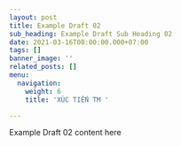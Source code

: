 ```yaml
---
layout: post
title: Example Draft 02
sub_heading: Example Draft Sub Heading 02
date: 2021-03-16T00:00:00.000+07:00
tags: []
banner_image: ''
related_posts: []
menu:
  navigation:
    weight: 6
    title: 'XÚC TIẾN TM '

---
```

Example Draft 02 content here